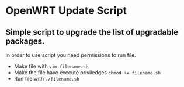 # OpenWRT Update Script
## Simple script to upgrade the list of upgradable packages.

In order to use script you need permissions to run file.
* Make file with
`vim filename.sh`
* Make the file have execute priviledges
`chmod +x filename.sh`
* Run file with 
`./filename.sh`
